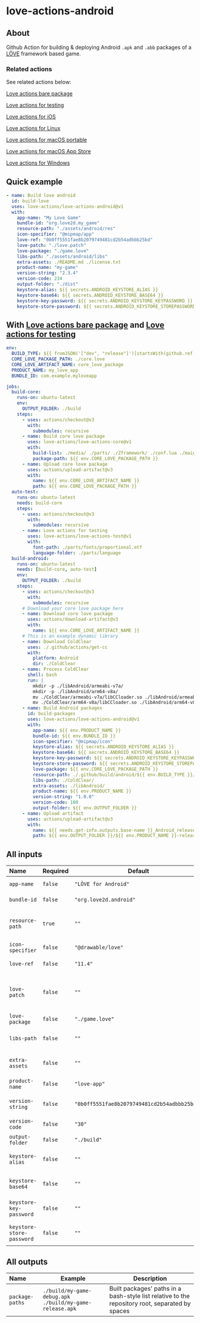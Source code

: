 # love-actions-android

## About

Github Action for building & deploying Android `.apk` and `.abb` packages of a [LÖVE](https://love2d.org/) framework based game.

### Related actions

See related actions below:

[Love actions bare package](https://github.com/marketplace/actions/love-actions-bare-package)

[Love actions for testing](https://github.com/marketplace/actions/love-actions-for-testing)

[Love actions for iOS](https://github.com/marketplace/actions/love-actions-for-ios)

[Love actions for Linux](https://github.com/marketplace/actions/love-actions-for-linux)

[Love actions for macOS portable](https://github.com/marketplace/actions/love-actions-for-macos-portable)

[Love actions for macOS App Store](https://github.com/marketplace/actions/love-actions-for-macos-app-store)

[Love actions for Windows](https://github.com/marketplace/actions/love-actions-for-windows)

## Quick example

```yaml
- name: Build love android
  id: build-love
  uses: love-actions/love-actions-android@v1
  with:
    app-name: "My Love Game"
    bundle-id: "org.love2d.my_game"
    resource-path: "./assets/android/res"
    icon-specifier: "@mipmap/app"
    love-ref: "0b0ff5551fae8b2079749481cd2b54adbbb25bd"
    love-patch: "./love.patch"
    love-package: "./game.love"
    libs-path: "./assets/android/libs"
    extra-assets: ./README.md ./license.txt
    product-name: "my-game"
    version-string: "2.3.4"
    version-code: 234
    output-folder: "./dist"
    keystore-alias: ${{ secrets.ANDROID_KEYSTORE_ALIAS }}
    keystore-base64: ${{ secrets.ANDROID_KEYSTORE_BASE64 }}
    keystore-key-password: ${{ secrets.ANDROID_KEYSTORE_KEYPASSWORD }}
    keystore-store-password: ${{ secrets.ANDROID_KEYSTORE_STOREPASSWORD }}
```

## With [Love actions bare package](https://github.com/marketplace/actions/love-actions-bare-package) and [Love actions for testing](https://github.com/marketplace/actions/love-actions-for-testing)

```yml
env:
  BUILD_TYPE: ${{ fromJSON('["dev", "release"]')[startsWith(github.ref, 'refs/tags/v')] }}
  CORE_LOVE_PACKAGE_PATH: ./core.love
  CORE_LOVE_ARTIFACT_NAME: core_love_package
  PRODUCT_NAME: my_love_app
  BUNDLE_ID: com.example.myloveapp

jobs:
  build-core:
    runs-on: ubuntu-latest
    env:
      OUTPUT_FOLDER: ./build
    steps:
      - uses: actions/checkout@v3
        with:
          submodules: recursive
      - name: Build core love package
        uses: love-actions/love-actions-core@v1
        with:
          build-list: ./media/ ./parts/ ./Zframework/ ./conf.lua ./main.lua ./version.lua
          package-path: ${{ env.CORE_LOVE_PACKAGE_PATH }}
      - name: Upload core love package
        uses: actions/upload-artifact@v3
        with:
          name: ${{ env.CORE_LOVE_ARTIFACT_NAME }}
          path: ${{ env.CORE_LOVE_PACKAGE_PATH }}
  auto-test:
    runs-on: ubuntu-latest
    needs: build-core
    steps:
      - uses: actions/checkout@v3
        with:
          submodules: recursive
      - name: Love actions for testing
        uses: love-actions/love-actions-test@v1
        with:
          font-path: ./parts/fonts/proportional.otf
          language-folder: ./parts/language
  build-android:
    runs-on: ubuntu-latest
    needs: [build-core, auto-test]
    env:
      OUTPUT_FOLDER: ./build
    steps:
      - uses: actions/checkout@v3
        with:
          submodules: recursive
      # Download your core love package here
      - name: Download core love package
        uses: actions/download-artifact@v3
        with:
          name: ${{ env.CORE_LOVE_ARTIFACT_NAME }}
      # This is an example dynamic library
      - name: Download ColdClear
        uses: ./.github/actions/get-cc
        with:
          platform: Android
          dir: ./ColdClear
      - name: Process ColdClear
        shell: bash
        run: |
          mkdir -p ./libAndroid/armeabi-v7a/
          mkdir -p ./libAndroid/arm64-v8a/
          mv ./ColdClear/armeabi-v7a/libCCloader.so ./libAndroid/armeabi-v7a/
          mv ./ColdClear/arm64-v8a/libCCloader.so ./libAndroid/arm64-v8a/
      - name: Build Android packages
        id: build-packages
        uses: love-actions/love-actions-android@v1
        with:
          app-name: ${{ env.PRODUCT_NAME }}
          bundle-id: ${{ env.BUNDLE_ID }}
          icon-specifier: "@mipmap/icon"
          keystore-alias: ${{ secrets.ANDROID_KEYSTORE_ALIAS }}
          keystore-base64: ${{ secrets.ANDROID_KEYSTORE_BASE64 }}
          keystore-key-password: ${{ secrets.ANDROID_KEYSTORE_KEYPASSWORD }}
          keystore-store-password: ${{ secrets.ANDROID_KEYSTORE_STOREPASSWORD }}
          love-package: ${{ env.CORE_LOVE_PACKAGE_PATH }}
          resource-path: ./.github/build/android/${{ env.BUILD_TYPE }}/res
          libs-path: ./ColdClear/
          extra-assets: ./libAndroid/
          product-name: ${{ env.PRODUCT_NAME }}
          version-string: "1.0.0"
          version-code: 100
          output-folder: ${{ env.OUTPUT_FOLDER }}
      - name: Upload artifact
        uses: actions/upload-artifact@v3
        with:
          name: ${{ needs.get-info.outputs.base-name }}_Android_release
          path: ${{ env.OUTPUT_FOLDER }}/${{ env.PRODUCT_NAME }}-release.apk
```

## All inputs

| Name                        | Required  | Default                                        | Description                                                                                                                                                |
| :-------------------------- | --------- | ---------------------------------------------- | ---------------------------------------------------------------------------------------------------------------------------------------------------------- |
| `app-name`                | `false` | `"LÖVE for Android"`                        | App display name. Used in `app/src/main/AndroidManifest.xml`                                                                                             |
| `bundle-id`               | `false` | `"org.love2d.android"`                       | App bundle id. Used in `app/build.gradle`                                                                                                                |
| `resource-path`           | `true`  | `""`                                         | Path to the android resources folder. Would copy all contents to `app/src/main/res` excluding top folder                                                 |
| `icon-specifier`          | `false` | `"@drawable/love"`                           | App icon specifier. Used in `app/src/main/AndroidManifest.xml`                                                                                           |
| `love-ref`                | `false` | `"11.4"`                                     | `love-android` git ref. Could be commit hash, tags or branch name                                                                                        |
| `love-patch`              | `false` | `""`                                         | Git patch file path for the `love-android` repo. The patch must start from `love-ref`. You can use `git diff -p <tag1> <tag2>` to get the patch file |
| `love-package`            | `false` | `"./game.love"`                              | `.love` game package file path                                                                                                                           |
| `libs-path`               | `false` | `""`                                         | Path to the JNI libraries folder. Would copy all contents to `app/libs` excluding top folder                                                             |
| `extra-assets`            | `false` | `""`                                         | List of folder & file paths to be added to `app/src/embed/assets/`. Separated by spaces                                                                  |
| `product-name`            | `false` | `"love-app"`                                 | Base name of the package. Used to rename products                                                                                                          |
| `version-string`          | `false` | `"0b0ff5551fae8b2079749481cd2b54adbbb25bd9"` | App version string no more than 3 numbers. Used in `app/build.gradle`                                                                                    |
| `version-code`            | `false` | `"30"`                                       | Numeric app version code . Used in `app/build.gradle`                                                                                                    |
| `output-folder`           | `false` | `"./build"`                                  | Built packages output folder                                                                                                                               |
| `keystore-alias`          | `false` | `""`                                         | Signing keystore's alias. Won't build release packages if not specified                                                                                    |
| `keystore-base64`         | `false` | `""`                                         | Signing keystore's content in `base64` string. Won't build release packages if not specified                                                             |
| `keystore-key-password`   | `false` | `""`                                         | Signing keystore's key password. Won't build release packages if not specified                                                                             |
| `keystore-store-password` | `false` | `""`                                         | Signing keystore's store password. Won't build release packages if not specified                                                                           |

## All outputs

| Name              | Example                                                   | Description                                                                                     |
| :---------------- | --------------------------------------------------------- | ----------------------------------------------------------------------------------------------- |
| `package-paths` | `./build/my-game-debug.apk ./build/my-game-release.apk` | Built packages' paths in a bash-style list relative to the repository root, separated by spaces |
